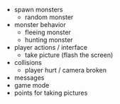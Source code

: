 - spawn monsters
  - random monster
- monster behavior
  - fleeing monster
  - hunting monster
- player actions / interface
  - take picture (flash the screen)
- collisions
  - player hurt / camera broken
- messages
- game mode
- points for taking pictures
